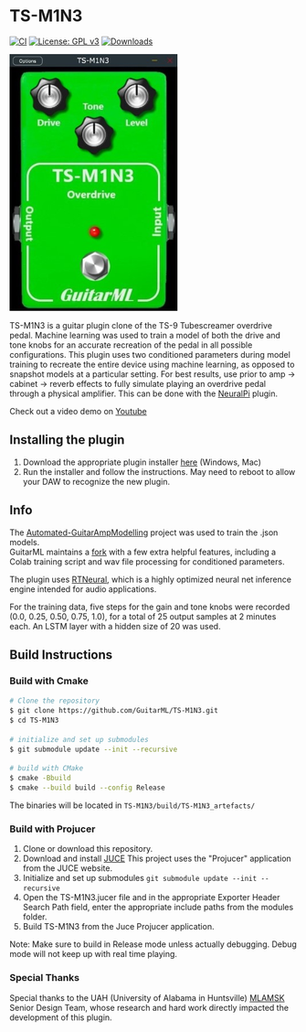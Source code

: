 # TS-M1N3

[![CI](https://github.com/GuitarML/TS-M1N3/actions/workflows/cmake.yml/badge.svg)](https://github.com/GuitarML/TS-M1N3/actions/workflows/cmake.yml) [![License: GPL v3](https://img.shields.io/badge/License-GPLv3-brightgreen.svg)](https://www.gnu.org/licenses/gpl-3.0) [![Downloads](https://img.shields.io/github/downloads/GuitarML/TS-M1N3/total)](https://somsubhra.github.io/github-release-stats/?username=GuitarML&repository=TS-M1N3&page=1&per_page=30)

![app](https://github.com/GuitarML/TS-M1N3/blob/main/resources/app.jpg)

TS-M1N3 is a guitar plugin clone of the TS-9 Tubescreamer overdrive pedal. Machine learning was used to train a model of both the drive and tone knobs for an accurate recreation of the pedal in all possible configurations. This plugin uses two conditioned parameters during model training to recreate the entire device using machine learning, as opposed to snapshot models at a particular setting. For best results, use prior to amp -> cabinet -> reverb effects to fully simulate playing an overdrive pedal through a physical amplifier. This can be done with the [NeuralPi](https://github.com/GuitarML/NeuralPi) plugin.

Check out a video demo on [Youtube](https://youtu.be/QVlmr_bECBE)

## Installing the plugin

1. Download the appropriate plugin installer [here](https://github.com/GuitarML/TS-M1N3/releases) (Windows, Mac)
2. Run the installer and follow the instructions. May need to reboot to allow your DAW to recognize the new plugin.

## Info

The [Automated-GuitarAmpModelling](https://github.com/Alec-Wright/Automated-GuitarAmpModelling) project was used to train the .json models.<br>
GuitarML maintains a [fork](https://github.com/GuitarML/Automated-GuitarAmpModelling) with a few extra helpful features, including a Colab training script and wav file processing for conditioned parameters.

The plugin uses [RTNeural](https://github.com/jatinchowdhury18/RTNeural), which is a highly optimized neural net inference engine intended for audio applications.

For the training data, five steps for the gain and tone knobs were recorded (0.0, 0.25, 0.50, 0.75, 1.0), for a total of 25 output samples at 2 minutes each. An LSTM layer with a hidden size of 20 was used.

## Build Instructions

### Build with Cmake

```bash
# Clone the repository
$ git clone https://github.com/GuitarML/TS-M1N3.git
$ cd TS-M1N3

# initialize and set up submodules
$ git submodule update --init --recursive

# build with CMake
$ cmake -Bbuild
$ cmake --build build --config Release
```
The binaries will be located in `TS-M1N3/build/TS-M1N3_artefacts/`

### Build with Projucer 

1. Clone or download this repository.
2. Download and install [JUCE](https://juce.com/) This project uses the "Projucer" application from the JUCE website. 
3. Initialize and set up submodules
```git submodule update --init --recursive```
4. Open the TS-M1N3.jucer file and in the appropriate Exporter Header Search Path field, enter the appropriate include paths from the modules folder.
5. Build TS-M1N3 from the Juce Projucer application. 

Note: Make sure to build in Release mode unless actually debugging. Debug mode will not keep up with real time playing.

### Special Thanks
Special thanks to the UAH (University of Alabama in Huntsville) [MLAMSK](https://github.com/mlamsk) Senior Design Team, whose research and hard work directly impacted the development of this plugin.
